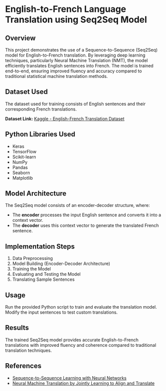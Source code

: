 # English-to-French Language Translation using Seq2Seq Model

## Overview
This project demonstrates the use of a Sequence-to-Sequence (Seq2Seq) model for English-to-French translation. By leveraging deep learning techniques, particularly Neural Machine Translation (NMT), the model efficiently translates English sentences into French. The model is trained end-to-end, ensuring improved fluency and accuracy compared to traditional statistical machine translation methods.

## Dataset Used
The dataset used for training consists of English sentences and their corresponding French translations.

**Dataset Link:** [Kaggle - English-French Translation Dataset](https://www.kaggle.com/datasets/devicharith/language-translation-englishfrench)

## Python Libraries Used
- Keras
- TensorFlow
- Scikit-learn
- NumPy
- Pandas
- Seaborn
- Matplotlib

## Model Architecture
The Seq2Seq model consists of an encoder-decoder structure, where:
- The **encoder** processes the input English sentence and converts it into a context vector.
- The **decoder** uses this context vector to generate the translated French sentence.

## Implementation Steps
1. Data Preprocessing
2. Model Building (Encoder-Decoder Architecture)
3. Training the Model
4. Evaluating and Testing the Model
5. Translating Sample Sentences

## Usage
Run the provided Python script to train and evaluate the translation model. Modify the input sentences to test custom translations.

## Results
The trained Seq2Seq model provides accurate English-to-French translations with improved fluency and coherence compared to traditional translation techniques.

## References
- [Sequence-to-Sequence Learning with Neural Networks](https://arxiv.org/abs/1409.3215)
- [Neural Machine Translation by Jointly Learning to Align and Translate](https://arxiv.org/abs/1409.0473)

